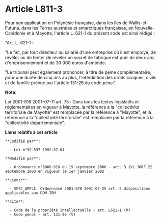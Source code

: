# Article L811-3

Pour son application en Polynésie française, dans les îles de Wallis-et-Futuna, dans les Terres australes et antarctiques
françaises, en Nouvelle-Calédonie et à Mayotte, l'article L. 621-1 du présent code est ainsi rédigé :

"Art. L. 621-1 :

"Le fait, par tout directeur ou salarié d'une entreprise où il est employé, de révéler ou de tenter de révéler un secret de
fabrique est puni de deux ans d'emprisonnement et de 30 000 euros d'amende.

"Le tribunal peut également prononcer, à titre de peine complémentaire, pour une durée de cinq ans au plus, l'interdiction
des droits civiques, civils et de famille prévue par l'article 131-26 du code pénal".

**Nota:**

Loi 2001-616 2001-07-11 art. 75 : Dans tous les textes législatifs et réglementaires en vigueur à Mayotte, la référence à la
"collectivité territoriale de Mayotte" est remplacée par la référence à "Mayotte", et la référence à la "collectivité
territoriale" est remplacée par la référence à la "collectivité départementale".

**Liens relatifs à cet article**

	**Codifié par**:

	  - Loi n°92-597 1992-07-01

	**Modifié par**:

	  - Ordonnance n°2000-916 du 19 septembre 2000 - art. 3 (V) JORF 22 septembre 2000 en vigueur le 1er janvier 2002

	**Liens**:

	  - SPEC_APPLI: Ordonnance 2001-670 2001-07-25 art. 5 dispositions applicables aux DOM-TOM

	**Cite**:

	  - Code de la propriété intellectuelle - art. L621-1 (M)
	  - Code pénal - art. 131-26 (V)
